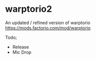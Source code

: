 # warptorio2
An updated / refined version of warptorio https://mods.factorio.com/mod/warptorio

Todo;

- Release
- Mic Drop
